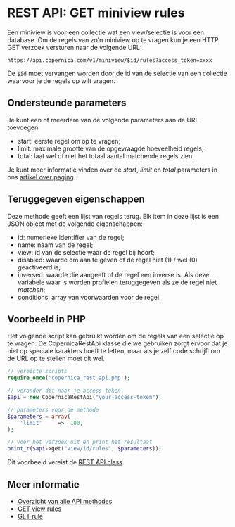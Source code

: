# REST API: GET miniview rules

Een miniview is voor een collectie wat een view/selectie is voor een database. Om de regels van zo'n miniview op te vragen kun je een HTTP GET verzoek versturen naar de volgende URL:

`https://api.copernica.com/v1/miniview/$id/rules?access_token=xxxx`

De `$id` moet vervangen worden door de id van de selectie van een collectie waarvoor je de regels op wilt vragen.


## Ondersteunde parameters

Je kunt een of meerdere van de volgende parameters aan de URL toevoegen:

- start: eerste regel om op te vragen;
- limit: maximale grootte van de opgevraagde hoeveelheid regels;
- total: laat wel of niet het totaal aantal matchende regels zien.

Je kunt meer informatie vinden over de *start*, *limit* en *total* parameters 
in ons [artikel over paging](./rest-paging.md). 


## Teruggegeven eigenschappen

Deze methode geeft een lijst van regels terug. Elk item in deze lijst is een JSON object met de volgende eigenschappen:

- id:		  numerieke identifier van de regel;
- name:		  naam van de regel;
- view:		  id van de selectie waar de regel bij hoort;
- disabled:	  waarde om aan te geven of de regel niet (1) / wel (0) geactiveerd is;
- inversed:	  waarde die aangeeft of de regel een inverse is. Als deze variabele waar is worden profielen teruggegeven als ze de regel niet *matchen*;
- conditions: array van voorwaarden voor de regel.


## Voorbeeld in PHP

Het volgende script kan gebruikt worden om de regels van een selectie op te vragen. 
De CopernicaRestApi klasse die we gebruiken zorgt ervoor dat je niet op speciale 
karakters hoeft te letten, maar als je zelf code schrijft om de URL op te stellen 
moet dit wel.

```php
// vereiste scripts
require_once('copernica_rest_api.php');

// verander dit naar je access token
$api = new CopernicaRestApi("your-access-token");

// parameters voor de methode
$parameters = array(
    'limit'     =>  100,
);

// voer het verzoek uit en print het resultaat
print_r($api->get("view/id/rules", $parameters));
```

Dit voorbeeld vereist de [REST API class](rest-php).


## Meer informatie

* [Overzicht van alle API methodes](rest-api)
* [GET view rules](./rest-get-view-rules)
* [GET rule](./rest-get-rule)